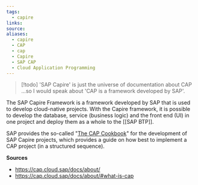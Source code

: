 ```yaml
---
tags:
  - capire
links:
source:
aliases:
  - capire
  - CAP
  - cap
  - Capire
  - SAP CAP
  - Cloud Application Programming
---
```

> [!todo] 'SAP Capire' is just the universe of documentation about CAP
> ...so I would speak about 'CAP is a framework developed by SAP'.

The SAP Capire Framework is a framework developed by SAP that is used to develop cloud-native projects. With the Capire framework, it is possible to develop the database, service (business logic) and the front end (UI) in one project and deploy them as a whole to the [[SAP BTP]].

SAP provides the so-called "[The CAP Cookbook](https://cap.cloud.sap/docs/guides/)" for the development of SAP Capire projects, which provides a guide on how best to implement a CAP project (in a structured sequence).

**Sources**
- https://cap.cloud.sap/docs/about/
- https://cap.cloud.sap/docs/about/#what-is-cap